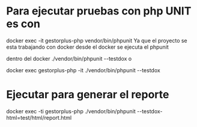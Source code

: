 # Para ejecutar pruebas con php UNIT es con 
docker exec -it gestorplus-php vendor/bin/phpunit
    Ya que el proyecto se esta trabajando con docker desde el docker se ejecuta el phpunit

  dentro del docker 
  ./vendor/bin/phpunit --testdox
  o 
  
  docker exec gestorplus-php -it ./vendor/bin/phpunit --testdox

# Ejecutar para generar el reporte
   docker exec -ti gestorplus-php ./vendor/bin/phpunit --testdox-html=test/html/report.html